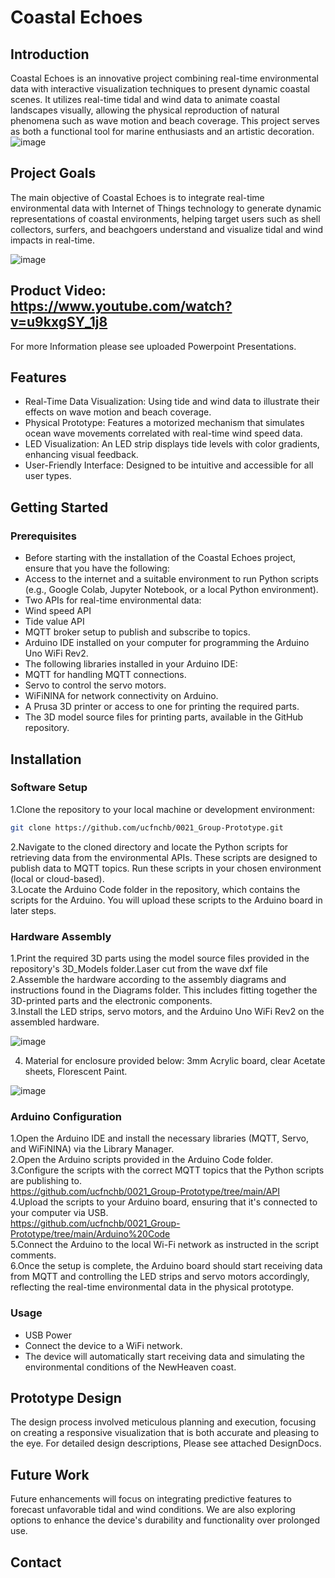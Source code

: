 # Coastal Echoes 
## Introduction
Coastal Echoes is an innovative project combining real-time environmental data with interactive visualization techniques to present dynamic coastal scenes. It utilizes real-time tidal and wind data to animate coastal landscapes visually, allowing the physical reproduction of natural phenomena such as wave motion and beach coverage. This project serves as both a functional tool for marine enthusiasts and an artistic decoration.
![image](https://github.com/ucfnchb/0021_Group-Prototype/assets/146268411/12851bbd-3736-4bdf-b1c0-feba94bf050c)

## Project Goals
The main objective of Coastal Echoes is to integrate real-time environmental data with Internet of Things technology to generate dynamic representations of coastal environments, helping target users such as shell collectors, surfers, and beachgoers understand and visualize tidal and wind impacts in real-time.

![image](https://github.com/ucfnchb/0021_Group-Prototype/assets/146268411/6a6c78ec-37d7-48a3-bc7a-b0236b874a3e)

## Product Video: https://www.youtube.com/watch?v=u9kxgSY_1j8
For more Information please see uploaded Powerpoint Presentations.
## Features
* Real-Time Data Visualization: Using tide and wind data to illustrate their effects on wave motion and beach coverage.
* Physical Prototype: Features a motorized mechanism that simulates ocean wave movements correlated with real-time wind speed data.
* LED Visualization: An LED strip displays tide levels with color gradients, enhancing visual feedback.
* User-Friendly Interface: Designed to be intuitive and accessible for all user types.
## Getting Started
### Prerequisites
* Before starting with the installation of the Coastal Echoes project, ensure that you have the following:
* Access to the internet and a suitable environment to run Python scripts (e.g., Google Colab, Jupyter Notebook, or a local Python environment).
* Two APIs for real-time environmental data:
* Wind speed API
* Tide value API
* MQTT broker setup to publish and subscribe to topics.
* Arduino IDE installed on your computer for programming the Arduino Uno WiFi Rev2.
* The following libraries installed in your Arduino IDE:
* MQTT for handling MQTT connections.
* Servo to control the servo motors.
* WiFiNINA for network connectivity on Arduino.
* A Prusa 3D printer or access to one for printing the required parts.
* The 3D model source files for printing parts, available in the GitHub repository.
## Installation
### Software Setup
1.Clone the repository to your local machine or development environment:
```bash
git clone https://github.com/ucfnchb/0021_Group-Prototype.git
```
2.Navigate to the cloned directory and locate the Python scripts for retrieving data from the environmental APIs. These scripts are designed to publish data to MQTT topics. Run these scripts in your chosen environment (local or cloud-based).<br>
3.Locate the Arduino Code folder in the repository, which contains the scripts for the Arduino. You will upload these scripts to the Arduino board in later steps.
### Hardware Assembly

1.Print the required 3D parts using the model source files provided in the repository's 3D_Models folder.Laser cut from the wave dxf file<br>
2.Assemble the hardware according to the assembly diagrams and instructions found in the Diagrams folder. This includes fitting together the 3D-printed parts and the electronic components.<br>
3.Install the LED strips, servo motors, and the Arduino Uno WiFi Rev2 on the assembled hardware.

![image](https://github.com/ucfnchb/0021_Group-Prototype/assets/146268411/d557beed-3214-48d9-b503-385abf4a6cb6)

4. Material for enclosure provided below: 3mm Acrylic board, clear Acetate sheets, Florescent Paint.

![image](https://github.com/ucfnchb/0021_Group-Prototype/assets/146268411/bc395aac-5f5e-4a4c-80db-b90528b92922)

### Arduino Configuration
1.Open the Arduino IDE and install the necessary libraries (MQTT, Servo, and WiFiNINA) via the Library Manager. <br>
2.Open the Arduino scripts provided in the Arduino Code folder. <br>
3.Configure the scripts with the correct MQTT topics that the Python scripts are publishing to.<br>
https://github.com/ucfnchb/0021_Group-Prototype/tree/main/API<br>
4.Upload the scripts to your Arduino board, ensuring that it's connected to your computer via USB.<br>
https://github.com/ucfnchb/0021_Group-Prototype/tree/main/Arduino%20Code<br>
5.Connect the Arduino to the local Wi-Fi network as instructed in the script comments.<br>
6.Once the setup is complete, the Arduino board should start receiving data from MQTT and controlling the LED strips and servo motors accordingly, reflecting the real-time environmental data in the physical prototype.
### Usage
* USB Power
* Connect the device to a WiFi network.
* The device will automatically start receiving data and simulating the environmental conditions of the NewHeaven coast.
## Prototype Design
The design process involved meticulous planning and execution, focusing on creating a responsive visualization that is both accurate and pleasing to the eye. For detailed design descriptions, Please see attached DesignDocs. 
## Future Work
Future enhancements will focus on integrating predictive features to forecast unfavorable tidal and wind conditions. We are also exploring options to enhance the device's durability and functionality over prolonged use.
## Contact
